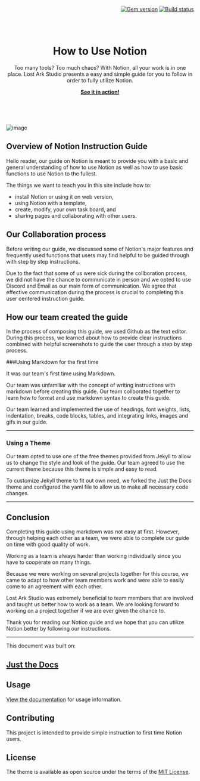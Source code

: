 <p align="right">
    <a href="https://badge.fury.io/rb/just-the-docs"><img src="https://badge.fury.io/rb/just-the-docs.svg" alt="Gem version"></a> <a href="https://github.com/just-the-docs/just-the-docs/actions?query=workflow%3A%22main+branch+CI%22"><img src="https://github.com/just-the-docs/just-the-docs/workflows/main%20branch%20CI/badge.svg" alt="Build status"></a>
</p>
<br><br>
<p align="center">
    <h1 align="center">How to Use Notion</h1>
    <p align="center">Too many tools? Too much chaos? With Notion, all your work is in one place. Lost Ark Studio presents a easy and simple guide for you to follow in order to fully utilize Notion.</p>
    <p align="center"><strong><a href="https://ws111994.github.io/lost-ark-studio/">See it in action!</a></strong></p>
    <br><br><br>
</p>

![image](https://user-images.githubusercontent.com/90341253/161979500-2bfeb83a-b4c1-4b29-b679-d45496c8a4ae.png)

## Overview of Notion Instruction Guide

Hello reader, our guide on Notion is meant to provide you with a basic and general understanding of how to use Notion as well as how to use basic functions to use Notion to the fullest.

The things we want to teach you in this site include how to:
- install Notion or using it on web version,
- using Notion with a template,
- create, modify, your own task board, and
- sharing pages and collaborating with other users.

## Our Collaboration process

Before writing our guide, we discussed some of Notion's major features and frequently used functions that users may find helpful to be guided through with step by step instructions.

Due to the fact that some of us were sick during the collboration process, we did not have the chance to communicate in person and we opted to use Discord and Email as our main form of communication. We agree that effective communication during the process is crucial to completing this user centered instruction guide.


## How our team created the guide
In the process of composing this guide, we used Github as the text editor. During this process, we learned about how to provide clear instructions combined with helpful screenshots to guide the user through a step by step process.

###Using Markdown for the first time

It was our team's first time using Markdown. 

Our team was unfamiliar with the concept of writing instructions with markdown before creating this guide. Our team collborated together to learn how to format and use markdown syntax to create this guide.

Our team learned and implemented the use of headings, font weights, lists, indentation, breaks, code blocks, tables, and integrating links, images and gifs in our guide.

---

### Using a Theme

Our team opted to use one of the free themes provided from Jekyll to allow us to change the style and look of the guide. Our team agreed to use the current theme because this theme is simple and easy to read.

To customize Jekyll theme to fit out own need, we forked the Just the Docs theme and configured the yaml file to allow us to make all necessary code changes.

---

## Conclusion

Completing this guide using markdown was not easy at first. However, through helping each other as a team, we were able to complete our guide on time with good quality of work.

Working as a team is always harder than working individually since you have to cooperate on many things.

Because we were working on several projects together for this course, we came to adapt to how other team members work and were able to easily come to an agreement with each other.

Lost Ark Studio was extremely beneficial to team members that are involved and taught us better how to work as a team. We are looking forward to working on a project together if we are ever given the chance to.

Thank you for reading our Notion guide and we hope that you can utilize Notion better by following our instructions.

---

This document was built on: <a href="https://github.com/pmarsceill/just-the-docs"><h2>Just the Docs</h2></a>




## Usage

[View the documentation](https://just-the-docs.github.io/just-the-docs/) for usage information.

## Contributing

This project is intended to provide simple instruction to first time Notion users.


## License

The theme is available as open source under the terms of the [MIT License](http://opensource.org/licenses/MIT).
